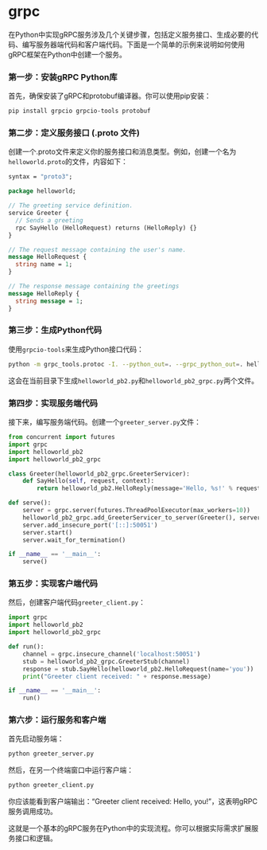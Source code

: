 # grpc
在Python中实现gRPC服务涉及几个关键步骤，包括定义服务接口、生成必要的代码、编写服务器端代码和客户端代码。下面是一个简单的示例来说明如何使用gRPC框架在Python中创建一个服务。

### 第一步：安装gRPC Python库

首先，确保安装了gRPC和protobuf编译器。你可以使用pip安装：

```bash
pip install grpcio grpcio-tools protobuf
```

### 第二步：定义服务接口 (.proto 文件)

创建一个.proto文件来定义你的服务接口和消息类型。例如，创建一个名为`helloworld.proto`的文件，内容如下：

```proto
syntax = "proto3";

package helloworld;

// The greeting service definition.
service Greeter {
  // Sends a greeting
  rpc SayHello (HelloRequest) returns (HelloReply) {}
}

// The request message containing the user's name.
message HelloRequest {
  string name = 1;
}

// The response message containing the greetings
message HelloReply {
  string message = 1;
}
```

### 第三步：生成Python代码

使用`grpcio-tools`来生成Python接口代码：

```bash
python -m grpc_tools.protoc -I. --python_out=. --grpc_python_out=. helloworld.proto
```

这会在当前目录下生成`helloworld_pb2.py`和`helloworld_pb2_grpc.py`两个文件。

### 第四步：实现服务端代码

接下来，编写服务端代码。创建一个`greeter_server.py`文件：

```python
from concurrent import futures
import grpc
import helloworld_pb2
import helloworld_pb2_grpc

class Greeter(helloworld_pb2_grpc.GreeterServicer):
    def SayHello(self, request, context):
        return helloworld_pb2.HelloReply(message='Hello, %s!' % request.name)

def serve():
    server = grpc.server(futures.ThreadPoolExecutor(max_workers=10))
    helloworld_pb2_grpc.add_GreeterServicer_to_server(Greeter(), server)
    server.add_insecure_port('[::]:50051')
    server.start()
    server.wait_for_termination()

if __name__ == '__main__':
    serve()
```

### 第五步：实现客户端代码

然后，创建客户端代码`greeter_client.py`：

```python
import grpc
import helloworld_pb2
import helloworld_pb2_grpc

def run():
    channel = grpc.insecure_channel('localhost:50051')
    stub = helloworld_pb2_grpc.GreeterStub(channel)
    response = stub.SayHello(helloworld_pb2.HelloRequest(name='you'))
    print("Greeter client received: " + response.message)

if __name__ == '__main__':
    run()
```

### 第六步：运行服务和客户端

首先启动服务端：

```bash
python greeter_server.py
```

然后，在另一个终端窗口中运行客户端：

```bash
python greeter_client.py
```

你应该能看到客户端输出：“Greeter client received: Hello, you!”，这表明gRPC服务调用成功。

这就是一个基本的gRPC服务在Python中的实现流程。你可以根据实际需求扩展服务接口和逻辑。